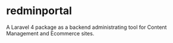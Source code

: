 redminportal
============

A Laravel 4 package as a backend administrating tool for Content Management and Ecommerce sites.
